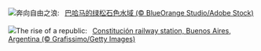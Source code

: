 ![](https://www.bing.com/th?id=OHR.BahamaBlues_ZH-CN8134624828_UHD.jpg&w=1000)奔向自由之浪:&nbsp;&ensp;[巴哈马的绿松石色水域 (© BlueOrange Studio/Adobe Stock)](https://www.bing.com/th?id=OHR.BahamaBlues_ZH-CN8134624828_UHD.jpg)
<br><br/>
![](https://www.bing.com/th?id=OHR.ConstitucionStation_EN-US1235857389_UHD.jpg&w=1000)The rise of a republic:&nbsp;&ensp;[Constitución railway station, Buenos Aires, Argentina (© Grafissimo/Getty Images)](https://www.bing.com/th?id=OHR.ConstitucionStation_EN-US1235857389_UHD.jpg)
<br><br/>
